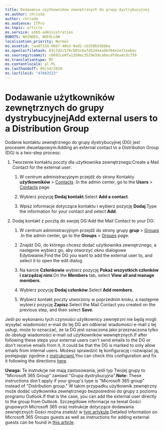 ```yaml
---
title: Dodawanie użytkowników zewnętrznych do grupy dystrybucyjnej
ms.author: chrisda
author: chrisda
ms.audience: ITPro
ms.topic: article
ms.service: o365-administration
ROBOTS: NOINDEX, NOFOLLOW
localization_priority: Normal
ms.assetid: caa0f310-0bb7-48e3-8ad2-cb358b53bbba
ms.openlocfilehash: 03cfd2c576cb03cbefd524a4ab6f04e2ef1eebec
ms.sourcegitcommit: c6692ce0fa1358ec3529e59ca0ecdfdea4cdc759
ms.translationtype: MT
ms.contentlocale: pl-PL
ms.lasthandoff: 09/14/2020
ms.locfileid: "47663523"
---
```

# <a name="add-external-users-to-a-distribution-group"></a><span data-ttu-id="d384f-102">Dodawanie użytkowników zewnętrznych do grupy dystrybucyjnej</span><span class="sxs-lookup"><span data-stu-id="d384f-102">Add external users to a Distribution Group</span></span>

<span data-ttu-id="d384f-103">Dodanie kontaktu zewnętrznego do grupy dystrybucyjnej (DG) jest procesem dwuetapowym:</span><span class="sxs-lookup"><span data-stu-id="d384f-103">Adding an external contact to a Distribution Group (DG) is a two-step process:</span></span>
  
1. <span data-ttu-id="d384f-104">Tworzenie kontaktu poczty dla użytkownika zewnętrznego:</span><span class="sxs-lookup"><span data-stu-id="d384f-104">Create a Mail Contact for the external user:</span></span>
    
    1. <span data-ttu-id="d384f-105">W centrum administracyjnym przejdź do strony Kontakty **użytkowników**  >  [Contacts](https://admin.microsoft.com/adminportal/home#/Contact) .</span><span class="sxs-lookup"><span data-stu-id="d384f-105">In the admin center, go to the **Users** > [Contacts](https://admin.microsoft.com/adminportal/home#/Contact) page.</span></span> 
    
    2. <span data-ttu-id="d384f-106">Wybierz pozycję **Dodaj kontakt**.</span><span class="sxs-lookup"><span data-stu-id="d384f-106">Select **Add a contact**.</span></span>
    
    3. <span data-ttu-id="d384f-107">Wpisz informacje dotyczące kontaktu i wybierz pozycję **Dodaj**.</span><span class="sxs-lookup"><span data-stu-id="d384f-107">Type the information for your contact and select **Add**.</span></span>
    
2. <span data-ttu-id="d384f-108">Dodaj kontakt z pocztą do swojej DG:</span><span class="sxs-lookup"><span data-stu-id="d384f-108">Add the Mail Contact to your DG:</span></span>
    
    1. <span data-ttu-id="d384f-109">W centrum administracyjnym przejdź do strony grupy **grup**  >  [Groups](https://admin.microsoft.com/adminportal/home#/groups) .</span><span class="sxs-lookup"><span data-stu-id="d384f-109">In the admin center, go to the **Groups** > [Groups](https://admin.microsoft.com/adminportal/home#/groups) page.</span></span> 
    
    2. <span data-ttu-id="d384f-110">Znajdź DG, do którego chcesz dodać użytkownika zewnętrznego, a następnie wybierz go, aby otworzyć okno dialogowe Edytowanie.</span><span class="sxs-lookup"><span data-stu-id="d384f-110">Find the DG you want to add the external user to, and select it to open the edit dialog.</span></span>
    
    3. <span data-ttu-id="d384f-111">Na karcie **Członkowie** wybierz pozycję **Pokaż wszystkich członków i zarządzaj nimi**.</span><span class="sxs-lookup"><span data-stu-id="d384f-111">On the **Members** tab, select **View all and manage members**.</span></span> 
    
    4. <span data-ttu-id="d384f-112">Wybierz pozycję **Dodaj członków**.</span><span class="sxs-lookup"><span data-stu-id="d384f-112">Select **Add members**.</span></span>
    
    5. <span data-ttu-id="d384f-113">Wybierz kontakt poczty utworzony w poprzednim kroku, a następnie wybierz pozycję **Zapisz**.</span><span class="sxs-lookup"><span data-stu-id="d384f-113">Select the Mail Contact you created on the previous step, and then select **Save**.</span></span>
    
<span data-ttu-id="d384f-114">Jeśli po wykonaniu tych czynności użytkownicy zewnętrzni nie będą mogli wysyłać wiadomości e-mail do tej DG ani odbierać wiadomości e-mail z tej usługi, może to oznaczać, że ta DG jest oznaczona jako przeznaczona tylko do obsługi wiadomości e-mail od użytkowników wewnętrznych.</span><span class="sxs-lookup"><span data-stu-id="d384f-114">If after following these steps your external users can't send emails to the DG or don't receive emails from it, it could be that the DG is marked to only allow emails from internal users.</span></span> <span data-ttu-id="d384f-115">Możesz sprawdzić tę konfigurację i rozwiązać ją, postępując zgodnie z [instrukcjami.](https://docs.microsoft.com/exchange/mail-flow-best-practices/non-delivery-reports-in-exchange-online/fix-error-code-5-7-133-in-exchange-online)</span><span class="sxs-lookup"><span data-stu-id="d384f-115">You can check this configuration and fix it following the directions [here](https://docs.microsoft.com/exchange/mail-flow-best-practices/non-delivery-reports-in-exchange-online/fix-error-code-5-7-133-in-exchange-online).</span></span>
  
 <span data-ttu-id="d384f-116">**Uwaga:** Te instrukcje nie mają zastosowania, jeśli typ Twojej grupy to "Microsoft 365 Group" zamiast "Grupa dystrybucyjna".</span><span class="sxs-lookup"><span data-stu-id="d384f-116">**Note:** These instructions don't apply if your group's type is "Microsoft 365 group" instead of "Distribution group."</span></span> <span data-ttu-id="d384f-117">W takim przypadku użytkownik zewnętrzny może dodać użytkownika zewnętrznego bezpośrednio do grupy z poziomu programu Outlook.</span><span class="sxs-lookup"><span data-stu-id="d384f-117">If that is the case, you can add the external user directly to the group from Outlook.</span></span> <span data-ttu-id="d384f-118">Szczegółowe informacje na temat Gości grupowych Microsoft 365 oraz instrukcje dotyczące dodawania zewnętrznych Gości można znaleźć w [tym artykule](https://support.office.com/article/Guest-access-in-Office-365-Groups-bfc7a840-868f-4fd6-a390-f347bf51aff6.aspx).</span><span class="sxs-lookup"><span data-stu-id="d384f-118">Detailed information on Microsoft 365 Groups guests as well as instructions for adding external guests can be found in [this article](https://support.office.com/article/Guest-access-in-Office-365-Groups-bfc7a840-868f-4fd6-a390-f347bf51aff6.aspx).</span></span>
  